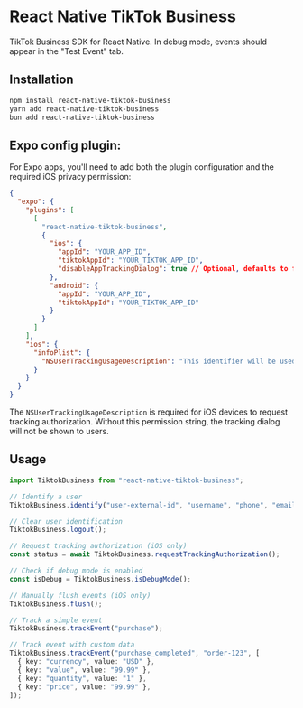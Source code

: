 # React Native TikTok Business

TikTok Business SDK for React Native.
In debug mode, events should appear in the "Test Event" tab.

## Installation

```bash
npm install react-native-tiktok-business
yarn add react-native-tiktok-business
bun add react-native-tiktok-business
```

## Expo config plugin:

For Expo apps, you'll need to add both the plugin configuration and the required iOS privacy permission:

```json
{
  "expo": {
    "plugins": [
      [
        "react-native-tiktok-business",
        {
          "ios": {
            "appId": "YOUR_APP_ID",
            "tiktokAppId": "YOUR_TIKTOK_APP_ID",
            "disableAppTrackingDialog": true // Optional, defaults to false
          },
          "android": {
            "appId": "YOUR_APP_ID",
            "tiktokAppId": "YOUR_TIKTOK_APP_ID"
          }
        }
      ]
    ],
    "ios": {
      "infoPlist": {
        "NSUserTrackingUsageDescription": "This identifier will be used to provide a more personalized experience for you."
      }
    }
  }
}
```

The `NSUserTrackingUsageDescription` is required for iOS devices to request tracking authorization. Without this permission string, the tracking dialog will not be shown to users.

## Usage

```typescript
import TiktokBusiness from "react-native-tiktok-business";

// Identify a user
TiktokBusiness.identify("user-external-id", "username", "phone", "email");

// Clear user identification
TiktokBusiness.logout();

// Request tracking authorization (iOS only)
const status = await TiktokBusiness.requestTrackingAuthorization();

// Check if debug mode is enabled
const isDebug = TiktokBusiness.isDebugMode();

// Manually flush events (iOS only)
TiktokBusiness.flush();

// Track a simple event
TiktokBusiness.trackEvent("purchase");

// Track event with custom data
TiktokBusiness.trackEvent("purchase_completed", "order-123", [
  { key: "currency", value: "USD" },
  { key: "value", value: "99.99" },
  { key: "quantity", value: "1" },
  { key: "price", value: "99.99" },
]);
```
